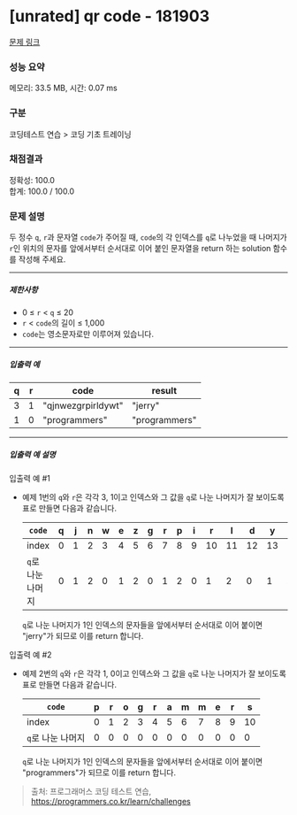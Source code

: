 # [unrated] qr code - 181903 

[문제 링크](https://school.programmers.co.kr/learn/courses/30/lessons/181903) 

### 성능 요약

메모리: 33.5 MB, 시간: 0.07 ms

### 구분

코딩테스트 연습 > 코딩 기초 트레이닝

### 채점결과

정확성: 100.0<br/>합계: 100.0 / 100.0

### 문제 설명

<p style="user-select: auto;">두 정수 <code style="user-select: auto;">q</code>, <code style="user-select: auto;">r</code>과 문자열 <code style="user-select: auto;">code</code>가 주어질 때, <code style="user-select: auto;">code</code>의 각 인덱스를 <code style="user-select: auto;">q</code>로 나누었을 때 나머지가 <code style="user-select: auto;">r</code>인 위치의 문자를 앞에서부터 순서대로 이어 붙인 문자열을 return 하는 solution 함수를 작성해 주세요.</p>

<hr style="user-select: auto;">

<h5 style="user-select: auto;">제한사항</h5>

<ul style="user-select: auto;">
<li style="user-select: auto;">0 ≤ <code style="user-select: auto;">r</code> &lt; <code style="user-select: auto;">q</code> ≤ 20</li>
<li style="user-select: auto;"><code style="user-select: auto;">r</code> &lt; <code style="user-select: auto;">code</code>의 길이 ≤ 1,000</li>
<li style="user-select: auto;"><code style="user-select: auto;">code</code>는 영소문자로만 이루어져 있습니다.</li>
</ul>

<hr style="user-select: auto;">

<h5 style="user-select: auto;">입출력 예</h5>
<table class="table" style="user-select: auto;">
        <thead style="user-select: auto;"><tr style="user-select: auto;">
<th style="user-select: auto;">q</th>
<th style="user-select: auto;">r</th>
<th style="user-select: auto;">code</th>
<th style="user-select: auto;">result</th>
</tr>
</thead>
        <tbody style="user-select: auto;"><tr style="user-select: auto;">
<td style="user-select: auto;">3</td>
<td style="user-select: auto;">1</td>
<td style="user-select: auto;">"qjnwezgrpirldywt"</td>
<td style="user-select: auto;">"jerry"</td>
</tr>
<tr style="user-select: auto;">
<td style="user-select: auto;">1</td>
<td style="user-select: auto;">0</td>
<td style="user-select: auto;">"programmers"</td>
<td style="user-select: auto;">"programmers"</td>
</tr>
</tbody>
      </table>
<hr style="user-select: auto;">

<h5 style="user-select: auto;">입출력 예 설명</h5>

<p style="user-select: auto;">입출력 예 #1</p>

<ul style="user-select: auto;">
<li style="user-select: auto;"><p style="user-select: auto;">예제 1번의 <code style="user-select: auto;">q</code>와 <code style="user-select: auto;">r</code>은 각각 3, 1이고 인덱스와 그 값을 <code style="user-select: auto;">q</code>로 나눈 나머지가 잘 보이도록 표로 만들면 다음과 같습니다.</p>
<table class="table" style="user-select: auto;">
        <thead style="user-select: auto;"><tr style="user-select: auto;">
<th style="user-select: auto;"><code style="user-select: auto;">code</code></th>
<th style="user-select: auto;">q</th>
<th style="user-select: auto;">j</th>
<th style="user-select: auto;">n</th>
<th style="user-select: auto;">w</th>
<th style="user-select: auto;">e</th>
<th style="user-select: auto;">z</th>
<th style="user-select: auto;">g</th>
<th style="user-select: auto;">r</th>
<th style="user-select: auto;">p</th>
<th style="user-select: auto;">i</th>
<th style="user-select: auto;">r</th>
<th style="user-select: auto;">l</th>
<th style="user-select: auto;">d</th>
<th style="user-select: auto;">y</th>
<th style="user-select: auto;">w</th>
<th style="user-select: auto;">t</th>
</tr>
</thead>
        <tbody style="user-select: auto;"><tr style="user-select: auto;">
<td style="user-select: auto;">index</td>
<td style="user-select: auto;">0</td>
<td style="user-select: auto;">1</td>
<td style="user-select: auto;">2</td>
<td style="user-select: auto;">3</td>
<td style="user-select: auto;">4</td>
<td style="user-select: auto;">5</td>
<td style="user-select: auto;">6</td>
<td style="user-select: auto;">7</td>
<td style="user-select: auto;">8</td>
<td style="user-select: auto;">9</td>
<td style="user-select: auto;">10</td>
<td style="user-select: auto;">11</td>
<td style="user-select: auto;">12</td>
<td style="user-select: auto;">13</td>
<td style="user-select: auto;">14</td>
<td style="user-select: auto;">15</td>
</tr>
<tr style="user-select: auto;">
<td style="user-select: auto;"><code style="user-select: auto;">q</code>로 나눈 나머지</td>
<td style="user-select: auto;">0</td>
<td style="user-select: auto;">1</td>
<td style="user-select: auto;">2</td>
<td style="user-select: auto;">0</td>
<td style="user-select: auto;">1</td>
<td style="user-select: auto;">2</td>
<td style="user-select: auto;">0</td>
<td style="user-select: auto;">1</td>
<td style="user-select: auto;">2</td>
<td style="user-select: auto;">0</td>
<td style="user-select: auto;">1</td>
<td style="user-select: auto;">2</td>
<td style="user-select: auto;">0</td>
<td style="user-select: auto;">1</td>
<td style="user-select: auto;">2</td>
<td style="user-select: auto;">0</td>
</tr>
</tbody>
      </table>
<p style="user-select: auto;"><code style="user-select: auto;">q</code>로 나눈 나머지가 1인 인덱스의 문자들을 앞에서부터 순서대로 이어 붙이면 "jerry"가 되므로 이를 return 합니다.</p></li>
</ul>

<p style="user-select: auto;">입출력 예 #2</p>

<ul style="user-select: auto;">
<li style="user-select: auto;"><p style="user-select: auto;">예제 2번의 <code style="user-select: auto;">q</code>와 <code style="user-select: auto;">r</code>은 각각 1, 0이고 인덱스와 그 값을 <code style="user-select: auto;">q</code>로 나눈 나머지가 잘 보이도록 표로 만들면 다음과 같습니다.</p>
<table class="table" style="user-select: auto;">
        <thead style="user-select: auto;"><tr style="user-select: auto;">
<th style="user-select: auto;"><code style="user-select: auto;">code</code></th>
<th style="user-select: auto;">p</th>
<th style="user-select: auto;">r</th>
<th style="user-select: auto;">o</th>
<th style="user-select: auto;">g</th>
<th style="user-select: auto;">r</th>
<th style="user-select: auto;">a</th>
<th style="user-select: auto;">m</th>
<th style="user-select: auto;">m</th>
<th style="user-select: auto;">e</th>
<th style="user-select: auto;">r</th>
<th style="user-select: auto;">s</th>
</tr>
</thead>
        <tbody style="user-select: auto;"><tr style="user-select: auto;">
<td style="user-select: auto;">index</td>
<td style="user-select: auto;">0</td>
<td style="user-select: auto;">1</td>
<td style="user-select: auto;">2</td>
<td style="user-select: auto;">3</td>
<td style="user-select: auto;">4</td>
<td style="user-select: auto;">5</td>
<td style="user-select: auto;">6</td>
<td style="user-select: auto;">7</td>
<td style="user-select: auto;">8</td>
<td style="user-select: auto;">9</td>
<td style="user-select: auto;">10</td>
</tr>
<tr style="user-select: auto;">
<td style="user-select: auto;"><code style="user-select: auto;">q</code>로 나눈 나머지</td>
<td style="user-select: auto;">0</td>
<td style="user-select: auto;">0</td>
<td style="user-select: auto;">0</td>
<td style="user-select: auto;">0</td>
<td style="user-select: auto;">0</td>
<td style="user-select: auto;">0</td>
<td style="user-select: auto;">0</td>
<td style="user-select: auto;">0</td>
<td style="user-select: auto;">0</td>
<td style="user-select: auto;">0</td>
<td style="user-select: auto;">0</td>
</tr>
</tbody>
      </table>
<p style="user-select: auto;"><code style="user-select: auto;">q</code>로 나눈 나머지가 1인 인덱스의 문자들을 앞에서부터 순서대로 이어 붙이면 "programmers"가 되므로 이를 return 합니다.</p></li>
</ul>


> 출처: 프로그래머스 코딩 테스트 연습, https://programmers.co.kr/learn/challenges